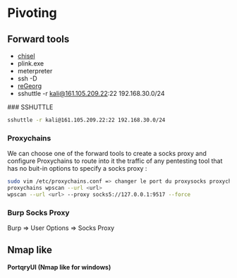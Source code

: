 # Pivoting

## Forward tools

* [chisel](https://github.com/jpillora/chisel)
* plink.exe
* meterpreter
* ssh -D
* [reGeorg](https://github.com/sensepost/reGeorg)
* sshuttle -r kali@161.105.209.22:22 192.168.30.0/24


### SSHUTTLE
```sh
sshuttle -r kali@161.105.209.22:22 192.168.30.0/24
```

### Proxychains

We can choose one of the forward tools to create a socks proxy and configure Proxychains to route into it the traffic of any pentesting tool that has no buit-in options to specify a socks proxy :

```bash
sudo vim /etc/proxychains.conf => changer le port du proxysocks proxychains
proxychains wpscan --url <url> 
wpscan --url <url> --proxy socks5://127.0.0.1:9517 --force
```

### Burp Socks Proxy

Burp => User Options => Socks Proxy


## Nmap like

**PortqryUI \(Nmap like for windows\)**
